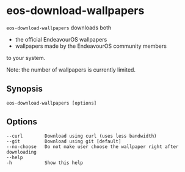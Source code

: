 # eos-download-wallpapers

`eos-download-wallpapers` downloads both
- the official EndeavourOS wallpapers
- wallpapers made by the EndeavourOS community members

to your system.<br>

Note: the number of wallpapers is currently limited.

## Synopsis
```
eos-download-wallpapers [options]
```

## Options
```
--curl        Download using curl (uses less bandwidth)
--git         Download using git [default]
--no-choose   Do not make user choose the wallpaper right after downloading
--help
-h            Show this help
```
